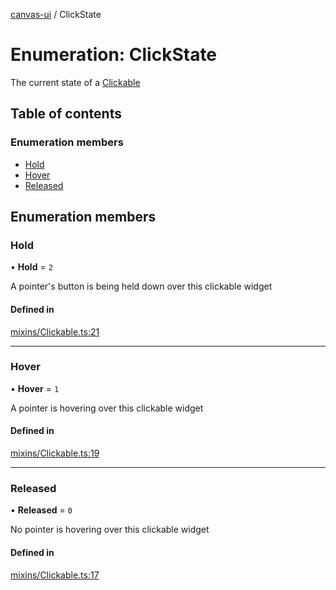 [canvas-ui](../README.md) / ClickState

# Enumeration: ClickState

The current state of a [Clickable](../classes/clickable.md)

## Table of contents

### Enumeration members

- [Hold](clickstate.md#hold)
- [Hover](clickstate.md#hover)
- [Released](clickstate.md#released)

## Enumeration members

### Hold

• **Hold** = `2`

A pointer's button is being held down over this clickable widget

#### Defined in

[mixins/Clickable.ts:21](https://github.com/playkostudios/canvas-ui/blob/84bdd1a/src/mixins/Clickable.ts#L21)

___

### Hover

• **Hover** = `1`

A pointer is hovering over this clickable widget

#### Defined in

[mixins/Clickable.ts:19](https://github.com/playkostudios/canvas-ui/blob/84bdd1a/src/mixins/Clickable.ts#L19)

___

### Released

• **Released** = `0`

No pointer is hovering over this clickable widget

#### Defined in

[mixins/Clickable.ts:17](https://github.com/playkostudios/canvas-ui/blob/84bdd1a/src/mixins/Clickable.ts#L17)
